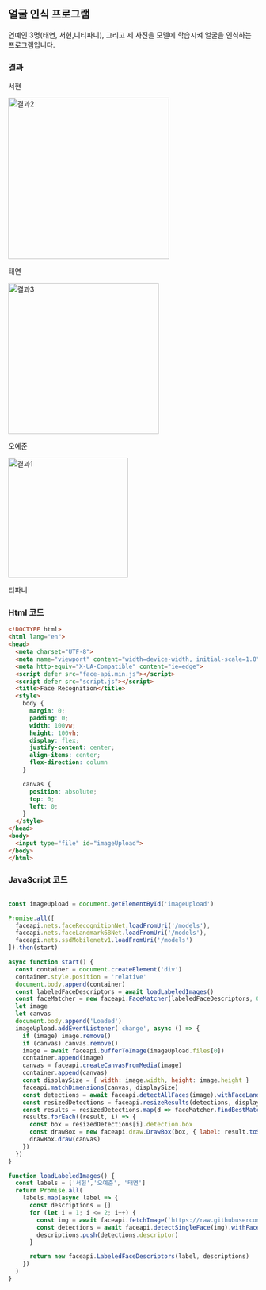 ## 얼굴 인식 프로그램 

연예인 3명(태연, 서현,니티파니), 그리고 제 사진을 모델에 학습시켜 얼굴을 인식하는 프로그램입니다. 

### 결과 

서현 

<img width="325" alt="결과2" src="https://user-images.githubusercontent.com/102898911/207236409-cf423c71-03f6-4ea9-98ea-e7b8effcc1bf.png">

태연 

<img width="304" alt="결과3" src="https://user-images.githubusercontent.com/102898911/207236434-909fa4de-20e5-4f0c-94f2-36dc60a0bf48.png">

오예준 

<img width="242" alt="결과1" src="https://user-images.githubusercontent.com/102898911/207236477-7b7f3a37-9c38-42d0-ad7c-42919774cba5.png">

티파니 




### Html 코드 

``` Html 
<!DOCTYPE html>
<html lang="en">
<head>
  <meta charset="UTF-8">
  <meta name="viewport" content="width=device-width, initial-scale=1.0">
  <meta http-equiv="X-UA-Compatible" content="ie=edge">
  <script defer src="face-api.min.js"></script>
  <script defer src="script.js"></script>
  <title>Face Recognition</title>
  <style>
    body {
      margin: 0;
      padding: 0;
      width: 100vw;
      height: 100vh;
      display: flex;
      justify-content: center;
      align-items: center;
      flex-direction: column
    }

    canvas {
      position: absolute;
      top: 0;
      left: 0;
    }
  </style>
</head>
<body>
  <input type="file" id="imageUpload">
</body>
</html>
```

### JavaScript 코드 

``` JavaScript 

const imageUpload = document.getElementById('imageUpload')

Promise.all([
  faceapi.nets.faceRecognitionNet.loadFromUri('/models'),
  faceapi.nets.faceLandmark68Net.loadFromUri('/models'),
  faceapi.nets.ssdMobilenetv1.loadFromUri('/models')
]).then(start)

async function start() {
  const container = document.createElement('div')
  container.style.position = 'relative'
  document.body.append(container)
  const labeledFaceDescriptors = await loadLabeledImages()
  const faceMatcher = new faceapi.FaceMatcher(labeledFaceDescriptors, 0.6)
  let image
  let canvas
  document.body.append('Loaded')
  imageUpload.addEventListener('change', async () => {
    if (image) image.remove()
    if (canvas) canvas.remove()
    image = await faceapi.bufferToImage(imageUpload.files[0])
    container.append(image)
    canvas = faceapi.createCanvasFromMedia(image)
    container.append(canvas)
    const displaySize = { width: image.width, height: image.height }
    faceapi.matchDimensions(canvas, displaySize)
    const detections = await faceapi.detectAllFaces(image).withFaceLandmarks().withFaceDescriptors()
    const resizedDetections = faceapi.resizeResults(detections, displaySize)
    const results = resizedDetections.map(d => faceMatcher.findBestMatch(d.descriptor))
    results.forEach((result, i) => {
      const box = resizedDetections[i].detection.box
      const drawBox = new faceapi.draw.DrawBox(box, { label: result.toString() })
      drawBox.draw(canvas)
    })
  })
}

function loadLabeledImages() {
  const labels = ['서현','오예준', '태연']
  return Promise.all(
    labels.map(async label => {
      const descriptions = []
      for (let i = 1; i <= 2; i++) {
        const img = await faceapi.fetchImage(`https://raw.githubusercontent.com/Joon1899/assignment/main/labeled_images/${label}/${i}.png`)
        const detections = await faceapi.detectSingleFace(img).withFaceLandmarks().withFaceDescriptor()
        descriptions.push(detections.descriptor)
      }

      return new faceapi.LabeledFaceDescriptors(label, descriptions)
    })
  )
}
```
```
